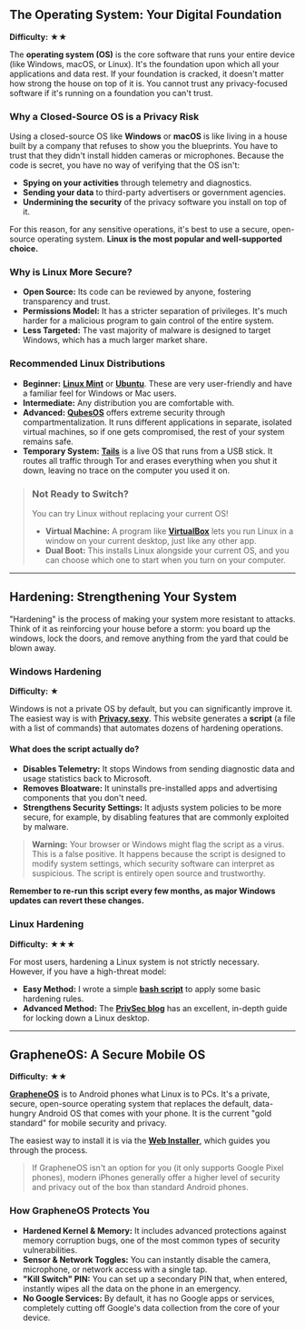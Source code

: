 ## The Operating System: Your Digital Foundation

**Difficulty:** ★★

The **operating system (OS)** is the core software that runs your entire device (like Windows, macOS, or Linux). It's the foundation upon which all your applications and data rest. If your foundation is cracked, it doesn't matter how strong the house on top of it is. You cannot trust any privacy-focused software if it's running on a foundation you can't trust.

### Why a Closed-Source OS is a Privacy Risk

Using a closed-source OS like **Windows** or **macOS** is like living in a house built by a company that refuses to show you the blueprints. You have to trust that they didn't install hidden cameras or microphones. Because the code is secret, you have no way of verifying that the OS isn't:
-   **Spying on your activities** through telemetry and diagnostics.
-   **Sending your data** to third-party advertisers or government agencies.
-   **Undermining the security** of the privacy software you install on top of it.

For this reason, for any sensitive operations, it's best to use a secure, open-source operating system. **Linux is the most popular and well-supported choice.**

### Why is Linux More Secure?
-   **Open Source:** Its code can be reviewed by anyone, fostering transparency and trust.
-   **Permissions Model:** It has a stricter separation of privileges. It's much harder for a malicious program to gain control of the entire system.
-   **Less Targeted:** The vast majority of malware is designed to target Windows, which has a much larger market share.

### Recommended Linux Distributions

-   **Beginner:** [**Linux Mint**](https://linuxmint.com/) or [**Ubuntu**](https://ubuntu.com/). These are very user-friendly and have a familiar feel for Windows or Mac users.
-   **Intermediate:** Any distribution you are comfortable with.
-   **Advanced:** [**QubesOS**](https://www.qubes-os.org/) offers extreme security through compartmentalization. It runs different applications in separate, isolated virtual machines, so if one gets compromised, the rest of your system remains safe.
-   **Temporary System:** [**Tails**](https://tails.boum.org/) is a live OS that runs from a USB stick. It routes all traffic through Tor and erases everything when you shut it down, leaving no trace on the computer you used it on.

> ### Not Ready to Switch?
>
> You can try Linux without replacing your current OS!
> -   **Virtual Machine:** A program like [**VirtualBox**](https://www.virtualbox.org/) lets you run Linux in a window on your current desktop, just like any other app.
> -   **Dual Boot:** This installs Linux alongside your current OS, and you can choose which one to start when you turn on your computer.

---

## Hardening: Strengthening Your System

"Hardening" is the process of making your system more resistant to attacks. Think of it as reinforcing your house before a storm: you board up the windows, lock the doors, and remove anything from the yard that could be blown away.

### Windows Hardening

**Difficulty:** ★

Windows is not a private OS by default, but you can significantly improve it. The easiest way is with **[Privacy.sexy](https://privacy.sexy/)**. This website generates a **script** (a file with a list of commands) that automates dozens of hardening operations.

#### What does the script actually do?
-   **Disables Telemetry:** It stops Windows from sending diagnostic data and usage statistics back to Microsoft.
-   **Removes Bloatware:** It uninstalls pre-installed apps and advertising components that you don't need.
-   **Strengthens Security Settings:** It adjusts system policies to be more secure, for example, by disabling features that are commonly exploited by malware.

> **Warning:** Your browser or Windows might flag the script as a virus. This is a false positive. It happens because the script is designed to modify system settings, which security software can interpret as suspicious. The script is entirely open source and trustworthy.

**Remember to re-run this script every few months, as major Windows updates can revert these changes.**

### Linux Hardening

**Difficulty:** ★★★

For most users, hardening a Linux system is not strictly necessary. However, if you have a high-threat model:

-   **Easy Method:** I wrote a simple [**bash script**](https://github.com/turtlecute/LHS) to apply some basic hardening rules.
-   **Advanced Method:** The [**PrivSec blog**](https://privsec.dev/posts/linux/desktop-hardening-guide/) has an excellent, in-depth guide for locking down a Linux desktop.

---

## GrapheneOS: A Secure Mobile OS

**Difficulty:** ★★

**[GrapheneOS](https://grapheneos.org/)** is to Android phones what Linux is to PCs. It's a private, secure, open-source operating system that replaces the default, data-hungry Android OS that comes with your phone. It is the current "gold standard" for mobile security and privacy.

The easiest way to install it is via the **[Web Installer](https://grapheneos.org/install/web)**, which guides you through the process.

> If GrapheneOS isn't an option for you (it only supports Google Pixel phones), modern iPhones generally offer a higher level of security and privacy out of the box than standard Android phones.

### How GrapheneOS Protects You
-   **Hardened Kernel & Memory:** It includes advanced protections against memory corruption bugs, one of the most common types of security vulnerabilities.
-   **Sensor & Network Toggles:** You can instantly disable the camera, microphone, or network access with a single tap.
-   **"Kill Switch" PIN:** You can set up a secondary PIN that, when entered, instantly wipes all the data on the phone in an emergency.
-   **No Google Services:** By default, it has no Google apps or services, completely cutting off Google's data collection from the core of your device.
